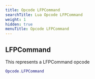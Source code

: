 ```yaml
---
title: Opcode LFPCommand
searchTitle: Lua Opcode LFPCommand
weight: 1
hidden: true
menuTitle: Opcode LFPCommand
---
```

## LFPCommand

This represents a LFPCommand opcode
```lua
Opcode.LFPCommand
```